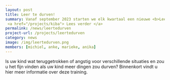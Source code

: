 ```yaml
---
layout: post
title: Leer te durven!
summary: Vanaf september 2023 starten we elk kwartaal een nieuwe <b>Leer te durven!</b> training. 
 <a href="/projects/kiba"> Lees verder </a>
permalink: /news/leertedurven
project-url: /projects/leertedurven
category: news
image: /img/leertedurven.png
members: [michiel, anke, marieke, anika]
---
```


Is uw kind wat teruggetrokken of angstig voor verschillende situaties en zou u het fijn vinden als uw kind meer dingen zou durven? Binnenkort vindt u hier meer informatie over deze training. 



